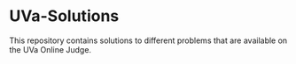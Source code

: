 # UVa-Solutions
This repository contains solutions to different problems that are available on the UVa Online Judge.
